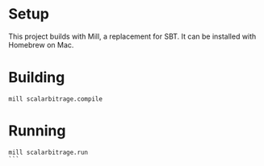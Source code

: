 # Setup

This project builds with Mill, a replacement for SBT. It can be installed with Homebrew on Mac.

# Building

```
mill scalarbitrage.compile
```

# Running

````
mill scalarbitrage.run
```
